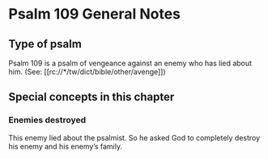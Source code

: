 # Psalm 109 General Notes
## Type of psalm

Psalm 109 is a psalm of vengeance against an enemy who has lied about him. (See: [[rc://*/tw/dict/bible/other/avenge]])

## Special concepts in this chapter

### Enemies destroyed
This enemy lied about the psalmist. So he asked God to completely destroy his enemy and his enemy’s family.